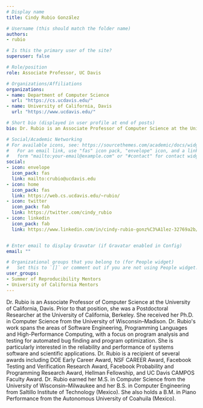```yaml
---
# Display name
title: Cindy Rubio González

# Username (this should match the folder name)
authors:
- rubio

# Is this the primary user of the site?
superuser: false

# Role/position
role: Associate Professor, UC Davis

# Organizations/Affiliations
organizations:
- name: Department of Computer Science
  url: "https://cs.ucdavis.edu/"
- name: University of California, Davis
  url: "https://www.ucdavis.edu/"

# Short bio (displayed in user profile at end of posts)
bio: Dr. Rubio is an Associate Professor of Computer Science at the University of California, Davis. 

# Social/Academic Networking
# For available icons, see: https://sourcethemes.com/academic/docs/widgets/#icons
#   For an email link, use "fas" icon pack, "envelope" icon, and a link in the
#   form "mailto:your-email@example.com" or "#contact" for contact widget.
social:
- icon: envelope
  icon_pack: fas
  link: mailto:crubio@ucdavis.edu
- icon: home
  icon_pack: fas
  link: https://web.cs.ucdavis.edu/~rubio/
- icon: twitter
  icon_pack: fab
  link: https://twitter.com/cindy_rubio
- icon: linkedin
  icon_pack: fab
  link: https://www.linkedin.com/in/cindy-rubio-gonz%C3%A1lez-32769a2b/


# Enter email to display Gravatar (if Gravatar enabled in Config)
email: ""

# Organizational groups that you belong to (for People widget)
#   Set this to `[]` or comment out if you are not using People widget.  
user_groups:
- Summer of Reproducibility Mentors
- University of California Mentors
---
```

Dr. Rubio is an Associate Professor of Computer Science at the University of California, Davis. Prior to that position, she was a Postdoctoral Researcher at the University of California, Berkeley. She received her Ph.D. in Computer Science from the University of Wisconsin–Madison. Dr. Rubio's work spans the areas of Software Engineering, Programming Languages and High-Performance Computing, with a focus on program analysis and testing for automated bug finding and program optimization. She is particularly interested in the reliability and performance of systems software and scientific applications. Dr. Rubio is a recipient of several awards including DOE Early Career Award, NSF CAREER Award, Facebook Testing and Verification Research Award, Facebook Probability and Programming Research Award, Hellman Fellowship, and UC Davis CAMPOS Faculty Award. Dr. Rubio earned her M.S. in Computer Science from the University of Wisconsin–Milwaukee and her B.S. in Computer Engineering from Saltillo Institute of Technology (Mexico). She also holds a B.M. in Piano Performance from the Autonomous University of Coahuila (Mexico).

